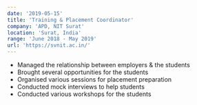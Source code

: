 ```yaml
---
date: '2019-05-15'
title: 'Training & Placement Coordinator'
company: 'APD, NIT Surat'
location: 'Surat, India'
range: 'June 2018 - May 2019'
url: 'https://svnit.ac.in/'
---
```


- Managed the relationship between employers & the students
- Brought several opportunities for the students
- Organised various sessions for placement preparation
- Conducted mock interviews to help students
- Conducted various workshops for the students
